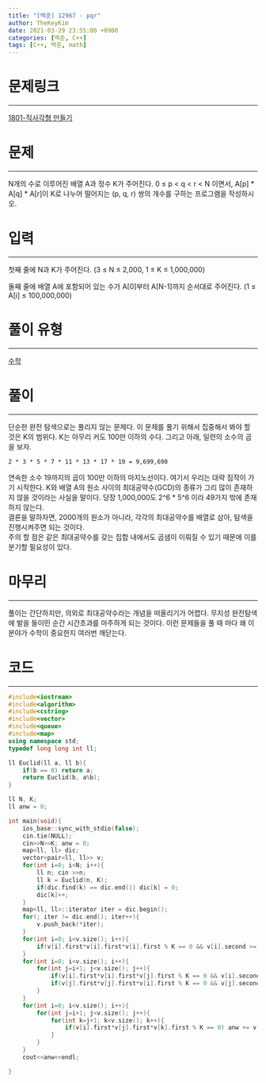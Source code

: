 ```yaml
---
title: "[백준] 12967 - pqr"
author: TheKeyKim
date: 2021-03-29 23:55:00 +0900
categories: [백준, C++]
tags: [C++, 백준, math]
---
```


# 문제링크
***
[1801-직사각형 만들기](https://www.acmicpc.net/problem/12967)
# 문제
***
<p>N개의 수로 이루어진 배열 A과 정수 K가 주어진다. 0 ≤ p &lt; q &lt; r &lt; N 이면서, A[p] * A[q] * A[r]이 K로 나누어 떨어지는 (p, q, r) 쌍의 개수를 구하는 프로그램을 작성하시오.</p>

# 입력
********************************
<div id="problem_input" class="problem-text">
					<p>첫째 줄에 N과 K가 주어진다. (3 ≤ N ≤ 2,000, 1 ≤ K ≤ 1,000,000)</p>

<p>둘째 줄에 배열 A에 포함되어 있는 수가 A[0]부터 A[N-1]까지 순서대로 주어진다. (1 ≤ A[i] ≤ 100,000,000)</p>

</div>

# 풀이 유형
***
[수학](/tags/)

# 풀이
***
단순한 완전 탐색으로는 풀리지 않는 문제다. 이 문제를 풀기 위해서 집중해서 봐야 할 것은 K의 범위다. K는 아무리 커도 100만 이하의 수다. 그리고 아래, 일련의 소수의 곱을 보자.
```
2 * 3 * 5 * 7 * 11 * 13 * 17 * 19 = 9,699,690
```
연속한 소수 19까지의 곱이 100만 이하의 마지노선이다. 여기서 우리는 대략 짐작이 가기 시작한다. K와 배열 A의 원소 사이의 최대공약수(GCD)의 종류가 그리 많이 존재하지 않을 것이라는 사실을 말이다. 당장 1,000,000도 2^6 * 5^6 이라 49가지 밖에 존재하지 않는다. <br>
결론을 말하자면, 2000개의 원소가 아니라, 각각의 최대공약수를 배열로 삼아, 탐색을 진행시켜주면 되는 것이다. <br>
주의 할 점은 같은 최대공약수를 갖는 집합 내에서도 곱샘이 이뤄질 수 있기 때문에 이를 분기할 필요성이 있다. 

# 마무리
***
풀이는 간단하지만, 의외로 최대공약수라는 개념을 떠올리기가 어렵다. 무지성 완전탐색에 발을 들이민 순간 시간초과를 마주하게 되는 것이다. 이런 문제들을 풀 때 마다 왜 이 분야가 수학이 중요한지 여러번 깨닫는다. 

# 코드
***
```c++
#include<iostream>
#include<algorithm>
#include<cstring>
#include<vector>
#include<queue>
#include<map>
using namespace std;
typedef long long int ll;

ll Euclid(ll a, ll b){
    if(b == 0) return a;
    return Euclid(b, a%b);
}

ll N, K;
ll anw = 0;

int main(void){
    ios_base::sync_with_stdio(false);
    cin.tie(NULL);
    cin>>N>>K; anw = 0;
    map<ll, ll> dic;
    vector<pair<ll, ll>> v;
    for(int i=0; i<N; i++){
        ll n; cin >>n;
        ll k = Euclid(n, K);
        if(dic.find(k) == dic.end()) dic[k] = 0;
        dic[k]++;
    }
    map<ll, ll>::iterator iter = dic.begin();
    for(; iter != dic.end(); iter++){
        v.push_back(*iter);
    }
    for(int i=0; i<v.size(); i++){
        if(v[i].first*v[i].first*v[i].first % K == 0 && v[i].second >= 3) anw += (v[i].second-2)*(v[i].second-1)*(v[i].second)/6;
    }
    for(int i=0; i<v.size(); i++){
        for(int j=i+1; j<v.size(); j++){
            if(v[i].first*v[i].first*v[j].first % K == 0 && v[i].second >= 2) anw += (v[i].second-1)*(v[i].second)*(v[j].second)/2;
            if(v[j].first*v[j].first*v[i].first % K == 0 && v[j].second >= 2) anw += (v[j].second-1)*(v[j].second)*(v[i].second)/2;
        }
    }
    for(int i=0; i<v.size(); i++){
        for(int j=i+1; j<v.size(); j++){
            for(int k=j+1; k<v.size(); k++){
                if(v[i].first*v[j].first*v[k].first % K == 0) anw += v[i].second*v[j].second*v[k].second;
            }
        }
    }
    cout<<anw<<endl;

}
```
